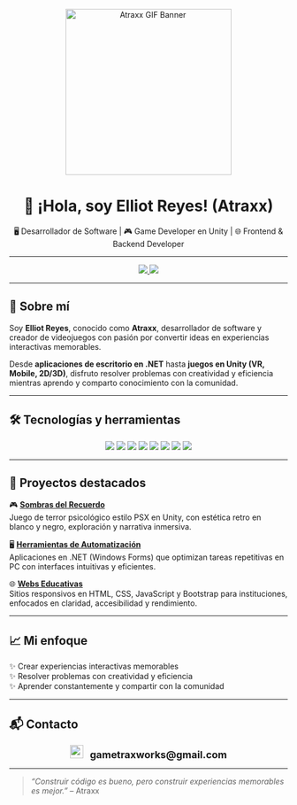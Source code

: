 <p align="center">
  <img src="https://media.giphy.com/media/v1.Y2lkPTc5MGI3NjExYjg0YmZkOTJhYmU3YmI0OGU1NzgxNzRkNjQxYzEyOWEyOGI4NzNjMiZjdD1n/13HgwGsXF0aiGY/giphy.gif" width="300" alt="Atraxx GIF Banner"/>
</p>

<h1 align="center">👋 ¡Hola, soy Elliot Reyes! (Atraxx)</h1>

<p align="center">
🖥️ Desarrollador de Software | 🎮 Game Developer en Unity | 🌐 Frontend & Backend Developer
</p>

---

<p align="center">
  <a href="https://www.linkedin.com/in/elliotreyes/">
    <img src="https://img.shields.io/badge/LinkedIn-Elliot%20Reyes-0077B5?style=for-the-badge&logo=linkedin&logoColor=white" />
  </a>
  <a href="https://atraxxdev.itch.io/">
    <img src="https://img.shields.io/badge/Itch.io-AtraxxDev-FA5C5C?style=for-the-badge&logo=itchdotio&logoColor=white" />
  </a>
</p>

---

## 🚀 Sobre mí

Soy **Elliot Reyes**, conocido como **Atraxx**, desarrollador de software y creador de videojuegos con pasión por convertir ideas en experiencias interactivas memorables.

Desde **aplicaciones de escritorio en .NET** hasta **juegos en Unity (VR, Mobile, 2D/3D)**, disfruto resolver problemas con creatividad y eficiencia mientras aprendo y comparto conocimiento con la comunidad.

---

## 🛠️ Tecnologías y herramientas

<p align="center">
  <img src="https://img.shields.io/badge/C%23-239120?style=for-the-badge&logo=c-sharp&logoColor=white" />
  <img src="https://img.shields.io/badge/.NET-512BD4?style=for-the-badge&logo=dotnet&logoColor=white" />
  <img src="https://img.shields.io/badge/Unity-000000?style=for-the-badge&logo=unity&logoColor=white" />
  <img src="https://img.shields.io/badge/HTML5-E34F26?style=for-the-badge&logo=html5&logoColor=white" />
  <img src="https://img.shields.io/badge/CSS3-1572B6?style=for-the-badge&logo=css3&logoColor=white" />
  <img src="https://img.shields.io/badge/JavaScript-F7DF1E?style=for-the-badge&logo=javascript&logoColor=black" />
  <img src="https://img.shields.io/badge/Bootstrap-563D7C?style=for-the-badge&logo=bootstrap&logoColor=white" />
  <img src="https://img.shields.io/badge/Git-F05032?style=for-the-badge&logo=git&logoColor=white" />
</p>

---

## 🌟 Proyectos destacados

🎮 [**Sombras del Recuerdo**](https://atraxxdev.itch.io/)  
Juego de terror psicológico estilo PSX en Unity, con estética retro en blanco y negro, exploración y narrativa inmersiva.

🖥️ [**Herramientas de Automatización**](https://github.com/AtraxxDev)  
Aplicaciones en .NET (Windows Forms) que optimizan tareas repetitivas en PC con interfaces intuitivas y eficientes.

🌐 [**Webs Educativas**](https://github.com/AtraxxDev)  
Sitios responsivos en HTML, CSS, JavaScript y Bootstrap para instituciones, enfocados en claridad, accesibilidad y rendimiento.

---

## 📈 Mi enfoque

✨ Crear experiencias interactivas memorables  
✨ Resolver problemas con creatividad y eficiencia  
✨ Aprender constantemente y compartir con la comunidad

---

## 📬 Contacto

<p align="center">
  <img src="https://img.icons8.com/color/48/000000/gmail-new.png" width="24" />
  <span style="font-size: 18px; margin-left: 8px;">
    <strong>gametraxworks@gmail.com</strong>
  </span>
</p>

---

> *“Construir código es bueno, pero construir experiencias memorables es mejor.”* – Atraxx
